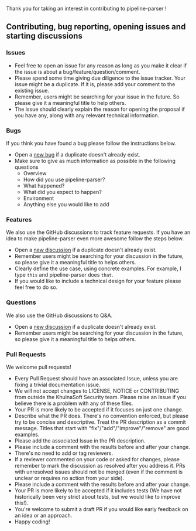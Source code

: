 Thank you for taking an interest in contributing to pipeline-parser !

## Contributing, bug reporting, opening issues and starting discussions

### Issues

- Feel free to open an issue for any reason as long as you make it clear if the issue is about a bug/feature/question/comment.
- Please spend some time giving due diligence to the issue tracker. Your issue might be a duplicate. If it is, please add your comment to the existing issue.
- Remember, users might be searching for your issue in the future. So please give it a meaningful title to help others.
- The issue should clearly explain the reason for opening the proposal if you have any, along with any relevant technical information.

### Bugs

If you think you have found a bug please follow the instructions below.

- Open a [new bug](https://github.com/khulnasoft-lab/pipeline-parser/issues/new?assignees=&labels=&template=bug_report.md) if a duplicate doesn't already exist.
- Make sure to give as much information as possible in the following questions
  - Overview
  - How did you use pipeline-parser?
  - What happened?
  - What did you expect to happen?
  - Environment
  - Anything else you would like to add

### Features

We also use the GitHub discussions to track feature requests. If you have an idea to make pipeline-parser even more awesome follow the steps below.

- Open a [new discussion](https://github.com/khulnasoft-lab/pipeline-parser/discussions/new?category_id=19113743) if a duplicate doesn't already exist.
- Remember users might be searching for your discussion in the future, so please give it a meaningful title to helps others.
- Clearly define the use case, using concrete examples. For example, I type `this` and pipeline-parser does `that`.
- If you would like to include a technical design for your feature please feel free to do so.

### Questions

We also use the GitHub discussions to Q&A.

- Open a [new discussion](https://github.com/khulnasoft-lab/pipeline-parser/discussions/new) if a duplicate doesn't already exist.
- Remember users might be searching for your discussion in the future, so please give it a meaningful title to helps others.

### Pull Requests

We welcome pull requests!

- Every Pull Request should have an associated Issue, unless you are fixing a trivial documentation issue.
- We will not accept changes to LICENSE, NOTICE or CONTRIBUTING from outside the KhulnaSoft Security team. Please raise an Issue if you believe there is a problem with any of these files.
- Your PR is more likely to be accepted if it focuses on just one change.
- Describe what the PR does. There's no convention enforced, but please try to be concise and descriptive. Treat the PR description as a commit message. Titles that start with "fix"/"add"/"improve"/"remove" are good examples.
- Please add the associated Issue in the PR description.
- Please include a comment with the results before and after your change.
- There's no need to add or tag reviewers.
- If a reviewer commented on your code or asked for changes, please remember to mark the discussion as resolved after you address it. PRs with unresolved issues should not be merged (even if the comment is unclear or requires no action from your side).
- Please include a comment with the results before and after your change.
- Your PR is more likely to be accepted if it includes tests (We have not historically been very strict about tests, but we would like to improve this!).
- You're welcome to submit a draft PR if you would like early feedback on an idea or an approach.
- Happy coding!
